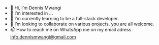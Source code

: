 - 👋 Hi, I’m Dennis Mwangi
- 👀 I’m interested in ...
- 🌱 I’m currently learning to be a full-stack developer.
- 💞️ I’m looking to collaborate on various projects. you are all welcome.
- 📫 How to reach me on WhatsApp me on my email adress info.dennismwangi@gmail.com



<!---
Mwangi-den/mwangi-den is a ✨ special ✨ repository because its `README.md` (this file) appears on your GitHub profile.
You can click the Preview link to take a look at your changes.
--->
